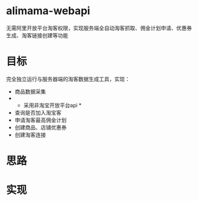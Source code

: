 # alimama-webapi
无需阿里开放平台淘客权限，实现服务端全自动淘客抓取、佣金计划申请、优惠券生成、淘客链接创建等功能

# 目标

完全独立运行与服务器端的淘客数据生成工具，实现：

- 商品数据采集
- * 采用非淘宝开放平台api *
- 查询是否加入淘宝客
- 申请淘客最高佣金计划
- 创建商品、店铺优惠券
- 创建淘客连接

# 思路

# 实现
